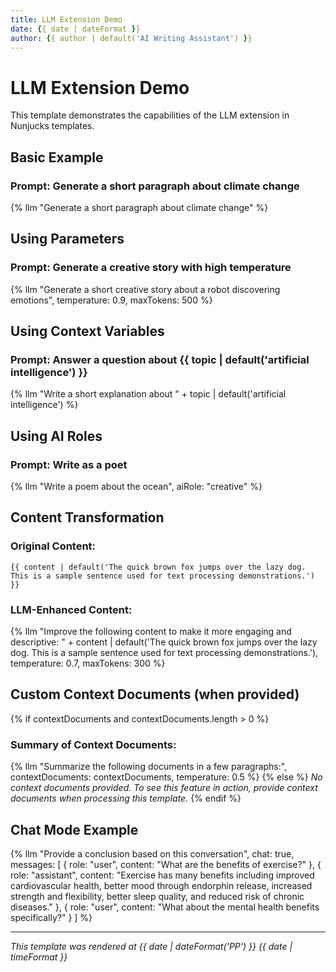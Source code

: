 ```yaml
---
title: LLM Extension Demo
date: {{ date | dateFormat }}
author: {{ author | default('AI Writing Assistant') }}
---
```


# LLM Extension Demo

This template demonstrates the capabilities of the LLM extension in Nunjucks templates.

## Basic Example

### Prompt: Generate a short paragraph about climate change

{% llm "Generate a short paragraph about climate change" %}

## Using Parameters

### Prompt: Generate a creative story with high temperature

{% llm "Generate a short creative story about a robot discovering emotions", 
   temperature: 0.9, 
   maxTokens: 500
%}

## Using Context Variables

### Prompt: Answer a question about {{ topic | default('artificial intelligence') }}

{% llm "Write a short explanation about " + topic | default('artificial intelligence') %}

## Using AI Roles

### Prompt: Write as a poet

{% llm "Write a poem about the ocean", 
   aiRole: "creative"
%}

## Content Transformation

### Original Content:
```
{{ content | default('The quick brown fox jumps over the lazy dog. This is a sample sentence used for text processing demonstrations.') }}
```

### LLM-Enhanced Content:
{% llm "Improve the following content to make it more engaging and descriptive: " + content | default('The quick brown fox jumps over the lazy dog. This is a sample sentence used for text processing demonstrations.'),
   temperature: 0.7,
   maxTokens: 300
%}

## Custom Context Documents (when provided)

{% if contextDocuments and contextDocuments.length > 0 %}
### Summary of Context Documents:

{% llm "Summarize the following documents in a few paragraphs:", 
   contextDocuments: contextDocuments,
   temperature: 0.5
%}
{% else %}
*No context documents provided. To see this feature in action, provide context documents when processing this template.*
{% endif %}

## Chat Mode Example

{% llm "Provide a conclusion based on this conversation", 
   chat: true,
   messages: [
     { role: "user", content: "What are the benefits of exercise?" },
     { role: "assistant", content: "Exercise has many benefits including improved cardiovascular health, better mood through endorphin release, increased strength and flexibility, better sleep quality, and reduced risk of chronic diseases." },
     { role: "user", content: "What about the mental health benefits specifically?" }
   ]
%}

---

*This template was rendered at {{ date | dateFormat('PP') }} {{ date | timeFormat }}* 